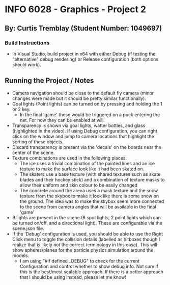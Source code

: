 # INFO 6028 - Graphics - Project 2
## By: Curtis Tremblay (Student Number: 1049697)


### Build Instructions
- In Visual Studio, build project in x64 with either Debug (if testing the "alternative" debug rendering) or Release configuration (both options should work).
## Running the Project / Notes
- Camera navigation should be close to the default fly camera (minor changes were made but it should be pretty similar functionally).
- Goal lights (Point lights) can be turned on by pressing and holding the 1 or 2 key.
	- In the final 'game' these would be triggered on a puck entering the net. For now they can be enabled at will.
- Transparency is shown via goal lights, watter bottles, and glass (highlighted in the video). If using Debug configuration, you can right click on the window and jump to camera locations that highlight the sorting of these objects.
- Discard transparency is present via the 'decals' on the boards near the center of the scene.
- Texture combinations are used in the following places:
	- The ice uses a trivial combination of the painted lines and an ice texture to make the surface look like it had been skated on.
	- The skaters use a base texture (with shared textures such as skate blades and their hockey stick) and a combination of texture masks to allow their uniform and skin colour to be easily changed
	- The concrete around the arena uses a mask texture and the snow texture from the skybox to make it look like there is some snow on the ground. The idea was to make the skybox seem more connected to the scene from camera angles that will be available in the final 'game'
- 9 lights are present in the scene (6 spot lights, 2 point lights which can be turned on/off, and a directional light). These are configurable via the scene.json file.
- If the 'Debug' configuration is used, you should be able to use the Right Click menu to toggle the collision details (labelled as hitboxes though I realize that is likely not the correct terminology in this case). This will show spheres/planes for the particle physics simulation around the models.
	- I am using "#if defined _DEBUG" to check for the current Configuration and control whether to show debug info. Not sure if this is the best/most scalable approach. If there is a better approach that I should be using instead, please let me know!